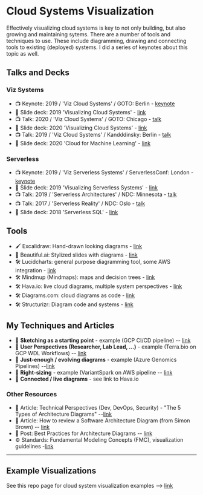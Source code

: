 # Cloud Systems Visualization

Effectively visualizing cloud systems is key to not only building, but also growing and maintaining sytems.  There are a number of tools and techniques to use.
These include diagramming, drawing and connecting tools to existing (deployed) systems.  I did a series of keynotes about this topic as well.

## Talks and Decks

### Viz Systems
- 📺  Keynote: 2019 / 'Viz Cloud Systems' / GOTO: Berlin - [keynote](https://www.youtube.com/watch?v=HHitdmje1ok)
- 📣  Slide deck: 2019 'Visualizing Cloud Systems' - [link](https://slides.com/lynnlangit/goto-viz-cloud-systems)
- 📺  Talk: 2020 / 'Viz Cloud Systems' / GOTO: Chicago - [talk](https://www.youtube.com/watch?v=htmEA-dpX_4)
- 📣  Slide deck: 2020 'Visualizing Cloud Systems' - [link](https://slides.com/lynnlangit/goto-visualizing-cloud-systems)
- 📺  Talk: 2019 / 'Viz Cloud Systems' / Kandddinsky: Berlin - [talk](https://www.youtube.com/watch?v=DJdydx4g0v4)
- 📣  Slide deck: 2020 'Cloud for Machine Learning' - [link](https://slides.com/lynnlangit/cloud-for-machine-learning)

### Serverless
- 📺  Keynote: 2019 / 'Viz Serverless Systems' / ServerlessConf: London - [keynote](https://www.youtube.com/watch?v=eNmGQOAedQ4)
- 📣  Slide deck: 2019 'Visualizing Serverless Systems' - [link](https://slides.com/lynnlangit/viz-cloud-systems-18)
- 📺  Talk: 2019 / 'Serverless Architectures' / NDC: Minnesota - [talk](https://www.youtube.com/watch?v=od4mrgJ9wW8)
- 📺  Talk: 2017 / 'Serverless Reality' / NDC: Oslo - [talk](https://www.youtube.com/watch?v=PgZ2dxnj734)
- 📣  Slide deck: 2018 'Serverless SQL' - [link](https://slides.com/lynnlangit/serverless-sql-queries-10)

## Tools
- 🖌️ Excalidraw: Hand-drawn looking diagrams - [link](https://excalidraw.com/)
- 📣 Beautiful.ai: Stylized slides with diagrams - [link](https://www.beautiful.ai/)
- 🛠️ Lucidcharts: general purpose diagramming tool, some AWS integration - [link](https://lucid.app/)
- 🛠️ Mindmup (Mindmaps): maps and decision trees - [link](https://www.mindmup.com/)
- 🛠️ Hava.io: live cloud diagrams, multiple system perspectives - [link](https://app.hava.io/)
- 🛠️ Diagrams.com: cloud diagrams as code - [link](https://diagrams.mingrammer.com/docs/getting-started/examples)
- 🛠️ Structurizr: Diagram code and systems - [link](https://structurizr.com/)

## My Techniques and Articles
- 📐 **Sketching as a starting point** - example (GCP CI/CD pipeline) -- [link](https://acloudguru.com/blog/engineering/cloud-based-ci-cd-on-gcp)
- 📐 **User Perspectives (Researcher, Lab Lead, ...)** - example (Terra.bio on GCP WDL Workflows) -- [link](https://lynnlangit.medium.com/cloud-native-hello-world-for-bioinformatics-3beb1ab820a)
- 📐 **Just-enough / evolving diagrams** - example (Azure Genomics Pipelines) --[link](https://lynnlangit.medium.com/azure-for-genomic-scale-workloads-ad3c989a3d0b)
- 📐 **Right-sizing** - example (VariantSpark on AWS pipeline -- [link](https://lynnlangit.medium.com/scaling-custom-machine-learning-on-aws-part-3-kubernetes-5427d96f825b)
- 📐 **Connected / live diagrams** - see link to Hava.io

### Other Resources
- 📖 Article: Technical Perspectives (Dev, DevOps, Security) - "The 5 Types of Architecture Diagrams" --[link](https://www.readysetcloud.io/blog/allen.helton/the-5-types-of-architecture-diagrams/)
- 📖 Article: How to review a Software Architecture Diagram (from Simon Brown) -- [link](https://dev.to/simonbrown/how-to-review-a-software-architecture-diagram-6p0)
- 📖 Post: Best Practices for Architecture Diagrams -- [link](https://sportebois.medium.com/better-architecture-diagrams-for-agile-teams-actionable-tips-and-lessons-e76627dc4315)
- ⚙️ Standards: Fundamental Modeling Concepts (FMC), visualization guidelines -[link](http://www.fmc-modeling.org/visualization_guidelines)

---

## Example Visualizations

See this repo page for cloud system visualization examples --> [link](https://github.com/lynnlangit/learning-cloud/blob/master/0_CLOUD-PATTERNS/1_Viz-Systems/VIZ-examples.md)
